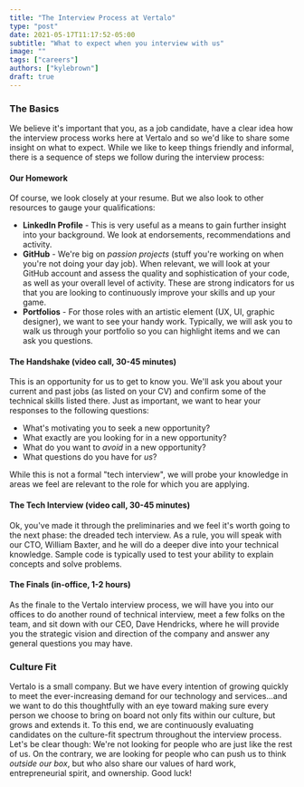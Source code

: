 ```yaml
---
title: "The Interview Process at Vertalo"
type: "post"
date: 2021-05-17T11:17:52-05:00
subtitle: "What to expect when you interview with us"
image: ""
tags: ["careers"]
authors: ["kylebrown"]
draft: true
---
```


### The Basics
We believe it's important that you, as a job candidate, have a clear idea how the interview process works here at Vertalo and so we'd like to share some insight on what to expect. While we like to keep things friendly and informal, there is a sequence of steps we follow during the interview process:

#### Our Homework
Of course, we look closely at your resume. But we also look to other resources to gauge your qualifications:
- **LinkedIn Profile** - This is very useful as a means to gain further insight into your background. We look at endorsements, recommendations and activity.
- **GitHub** - We're big on *passion projects* (stuff you're working on when you're not doing your day job). When relevant, we will look at your GitHub account and assess the quality and sophistication of your code, as well as your overall level of activity. These are strong indicators for us that you are looking to continuously improve your skills and up your game.
- **Portfolios** - For those roles with an artistic element (UX, UI, graphic designer), we want to see your handy work. Typically, we will ask you to walk us through your portfolio so you can highlight items and we can ask you questions.

#### The Handshake (video call, 30-45 minutes)
This is an opportunity for us to get to know you. We'll ask you about your current and past jobs (as listed on your CV) and confirm some of the technical skills listed there. Just as important, we want to hear your responses to the following questions:
- What's motivating you to seek a new opportunity?
- What exactly are you looking for in a new opportunity?
- What do you want to *avoid* in a new opportunity?
- What questions do you have for *us*?

While this is not a formal "tech interview", we will probe your knowledge in areas we feel are relevant to the role for which you are applying.

#### The Tech Interview (video call, 30-45 minutes)
Ok, you've made it through the preliminaries and we feel it's worth going to the next phase: the dreaded tech interview. As a rule, you will speak with our CTO, William Baxter, and he will do a deeper dive into your technical knowledge. Sample code is typically used to test your ability to explain concepts and solve problems.

#### The Finals (in-office, 1-2 hours)
As the finale to the Vertalo interview process, we will have you into our offices to do another round of technical interview, meet a few folks on the team, and sit down with our CEO, Dave Hendricks, where he will provide you the strategic vision and direction of the company and answer any general questions you may have.

### Culture Fit
Vertalo is a small company. But we have every intention of growing quickly to meet the ever-increasing demand for our technology and services...and we want to do this thoughtfully with an eye toward making sure every person we choose to bring on board not only fits within our culture, but grows and extends it. To this end, we are continuously evaluating candidates on the culture-fit spectrum throughout the interview process. Let's be clear though: We're not looking for people who are just like the rest of us. On the contrary, we are looking for people who can push us to think *outside our box*, but who also share our values of hard work, entrepreneurial spirit, and ownership. Good luck!
